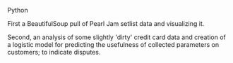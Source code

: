Python 

First a BeautifulSoup pull of Pearl Jam setlist data and visualizing it.

Second, an analysis of some slightly 'dirty' credit card data and creation of a logistic model for predicting the usefulness of collected parameters on customers; to indicate disputes.
